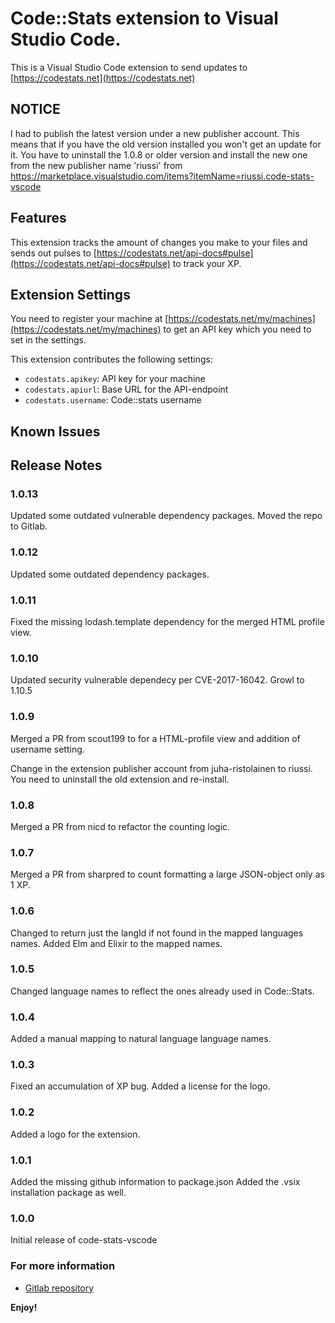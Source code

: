 # Code::Stats extension to Visual Studio Code.

This is a Visual Studio Code extension to send updates to [https://codestats.net](https://codestats.net)

## NOTICE

I had to publish the latest version under a new publisher account. This means that if you have the old version installed you won't get an update for it. You have to uninstall the 1.0.8 or older version and install the new one from the new publisher name 'riussi' from https://marketplace.visualstudio.com/items?itemName=riussi.code-stats-vscode

## Features

This extension tracks the amount of changes you make to your files and sends out pulses to [https://codestats.net/api-docs#pulse](https://codestats.net/api-docs#pulse) to track your XP.

## Extension Settings

You need to register your machine at [https://codestats.net/my/machines](https://codestats.net/my/machines) to get an API key which you need to set in the settings.

This extension contributes the following settings:

- `codestats.apikey`: API key for your machine
- `codestats.apiurl`: Base URL for the API-endpoint
- `codestats.username`: Code::stats username

## Known Issues

## Release Notes

### 1.0.13

Updated some outdated vulnerable dependency packages. Moved the repo to Gitlab.

### 1.0.12

Updated some outdated dependency packages.

### 1.0.11

Fixed the missing lodash.template dependency for the merged HTML profile view.

### 1.0.10

Updated security vulnerable dependecy per CVE-2017-16042. Growl to 1.10.5

### 1.0.9

Merged a PR from scout199 to for a HTML-profile view and addition of username setting.

Change in the extension publisher account from juha-ristolainen to riussi. You need to uninstall the old extension and re-install.

### 1.0.8

Merged a PR from nicd to refactor the counting logic.

### 1.0.7

Merged a PR from sharpred to count formatting a large JSON-object only as 1 XP.

### 1.0.6

Changed to return just the langId if not found in the mapped languages names.
Added Elm and Elixir to the mapped names.

### 1.0.5

Changed language names to reflect the ones already used in Code::Stats.

### 1.0.4

Added a manual mapping to natural language language names.

### 1.0.3

Fixed an accumulation of XP bug.
Added a license for the logo.

### 1.0.2

Added a logo for the extension.

### 1.0.1

Added the missing github information to package.json
Added the .vsix installation package as well.

### 1.0.0

Initial release of code-stats-vscode

### For more information

- [Gitlab repository](https://gitlab.com/juha.ristolainen/code-stats-vscode)

**Enjoy!**

